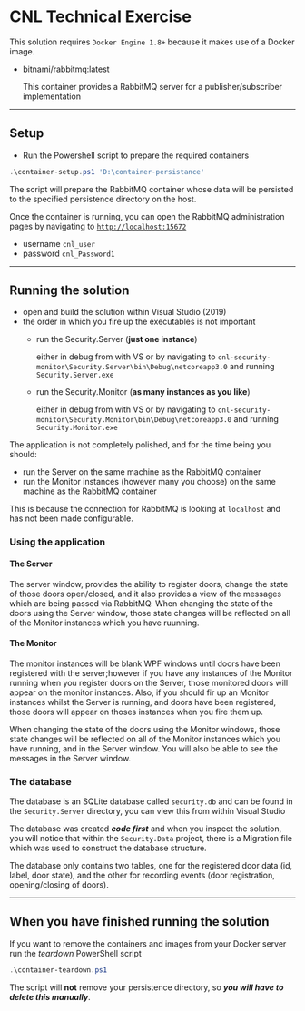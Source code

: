 # CNL Technical Exercise

This solution requires `Docker Engine 1.8+` because it makes use of a Docker image.

- bitnami/rabbitmq:latest

  This container provides a RabbitMQ server for a publisher/subscriber implementation
  
---

## Setup

- Run the Powershell script to prepare the required containers

```PowerShell
.\container-setup.ps1 'D:\container-persistance'
```

The script will prepare the RabbitMQ container whose data will be persisted to the specified persistence directory on the host.

Once the container is running, you can open the RabbitMQ administration pages by navigating to [`http://localhost:15672`](http://localhost:15672)

- username `cnl_user`
- password `cnl_Password1`

---

## Running the solution

- open and build the solution within Visual Studio (2019)
- the order in which you fire up the executables is not important
  - run the Security.Server (**just one instance**)

    either in debug from with VS or by navigating to `cnl-security-monitor\Security.Server\bin\Debug\netcoreapp3.0` and running `Security.Server.exe`
  - run the Security.Monitor (**as many instances as you like**)

    either in debug from with VS or by navigating to `cnl-security-monitor\Security.Monitor\bin\Debug\netcoreapp3.0` and running `Security.Monitor.exe`

The application is not completely polished, and for the time being you should:

- run the Server on the same machine as the RabbitMQ container
- run the Monitor instances (however many you choose) on the same machine as the RabbitMQ container

This is because the connection for RabbitMQ is looking at `localhost` and has not been made configurable.

### Using the application

#### The Server

The server window, provides the ability to register doors, change the state of those doors open/closed, and it also provides a view of the messages which are being passed via RabbitMQ. When changing the state of the doors using the Server window, those state changes will be reflected on all of the Monitor instances which you have ruunning.

#### The Monitor

The monitor instances will be blank WPF windows until doors have been registered with the server;however if you have any instances of the Monitor running when you register doors on the Server, those monitored doors will appear on the monitor instances. Also, if you should fir up an Monitor instances whilst the Server is running, and doors have been registered, those doors will appear on thoses instances when you fire them up.

When changing the state of the doors using the Monitor windows, those state changes will be reflected on all of the Monitor instances which you have running, and in the Server window. You will also be able to see the messages in the Server window.

### The database

The database is an SQLite database called `security.db` and can be found in the `Security.Server` directory, you can view this from within Visual Studio

The database was created **_code first_** and when you inspect the solution, you will notice that within the `Security.Data` project, there is a Migration file which was used to construct the database structure.

The database only contains two tables, one for the registered door data (id, label, door state), and the other for recording events (door registration, opening/closing of doors).

---

## When you have finished running the solution

If you want to remove the containers and images from your Docker server run the *teardown* PowerShell script

```PowerShell
.\container-teardown.ps1
```

The script will **not** remove your persistence directory, so **_you will have to delete this manually_**.
